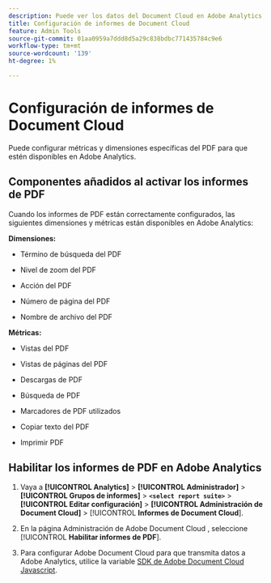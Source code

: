 ```yaml
---
description: Puede ver los datos del Document Cloud en Adobe Analytics
title: Configuración de informes de Document Cloud
feature: Admin Tools
source-git-commit: 01aa0959a7ddd8d5a29c838bdbc771435784c9e6
workflow-type: tm+mt
source-wordcount: '139'
ht-degree: 1%

---
```



# Configuración de informes de Document Cloud

Puede configurar métricas y dimensiones específicas del PDF para que estén disponibles en Adobe Analytics.

## Componentes añadidos al activar los informes de PDF

Cuando los informes de PDF están correctamente configurados, las siguientes dimensiones y métricas están disponibles en Adobe Analytics:

**Dimensiones:**

* Término de búsqueda del PDF

* Nivel de zoom del PDF

* Acción del PDF

* Número de página del PDF

* Nombre de archivo del PDF

**Métricas:**

* Vistas del PDF

* Vistas de páginas del PDF

* Descargas de PDF

* Búsqueda de PDF

* Marcadores de PDF utilizados

* Copiar texto del PDF

* Imprimir PDF

## Habilitar los informes de PDF en Adobe Analytics

1. Vaya a **[!UICONTROL Analytics]** > **[!UICONTROL Administrador]** > **[!UICONTROL Grupos de informes]** > **`<select report suite>`** > **[!UICONTROL Editar configuración]** > **[!UICONTROL Administración de Document Cloud]** > [!UICONTROL **Informes de Document Cloud**].

1. En la página Administración de Adobe Document Cloud , seleccione [!UICONTROL **Habilitar informes de PDF**].

1. Para configurar Adobe Document Cloud para que transmita datos a Adobe Analytics, utilice la variable [SDK de Adobe Document Cloud Javascript](https://www.adobe.io/apis/documentcloud/dcsdk.html).


